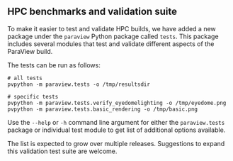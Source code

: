 ## HPC benchmarks and validation suite

To make it easier to test and validate HPC builds, we have added a new package
under the `paraview` Python package called `tests`. This package includes
several modules that test and validate different aspects of the ParaView build.

The tests can be run as follows:


    # all tests
    pvpython -m paraview.tests -o /tmp/resultsdir

    # specific tests
    pvpython -m paraview.tests.verify_eyedomelighting -o /tmp/eyedome.png
    pvpython -m paraview.tests.basic_rendering -o /tmp/basic.png


Use the `--help` or `-h` command line argument for either the `paraview.tests`
package or individual test module to get list of additional options available.

The list is expected to grow over multiple releases. Suggestions to expand this validation
test suite are welcome.

